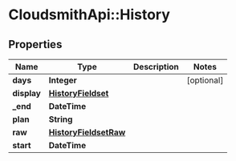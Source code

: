 # CloudsmithApi::History

## Properties
Name | Type | Description | Notes
------------ | ------------- | ------------- | -------------
**days** | **Integer** |  | [optional] 
**display** | [**HistoryFieldset**](HistoryFieldset.md) |  | 
**_end** | **DateTime** |  | 
**plan** | **String** |  | 
**raw** | [**HistoryFieldsetRaw**](HistoryFieldsetRaw.md) |  | 
**start** | **DateTime** |  | 



